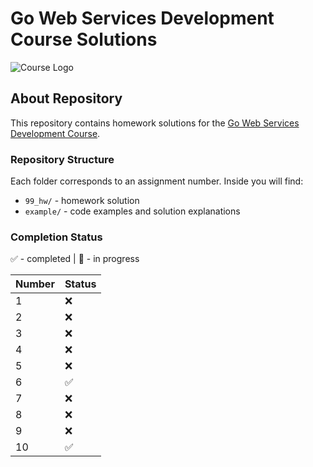 # Go Web Services Development Course Solutions

![Course Logo](https://github.com/user-attachments/assets/ca3e8e64-f4a1-444a-b277-bb73c984618d)

## About Repository

This repository contains homework solutions for the [Go Web Services Development Course](https://stepik.org/course/URL).

### Repository Structure

Each folder corresponds to an assignment number. Inside you will find:
- `99_hw/` - homework solution
- `example/` - code examples and solution explanations

### Completion Status

✅ - completed | 🚧 - in progress

| Number | Status |
|-------|--------|
| 1     | ❌    |
| 2     | ❌    |
| 3     | ❌    |
| 4     | ❌    |
| 5     | ❌    |
| 6     | ✅    |
| 7     | ❌    |
| 8     | ❌    |
| 9     | ❌    |
| 10    | ✅    |